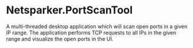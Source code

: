 # Netsparker.PortScanTool
A multi-threaded desktop application which will scan open ports in a given IP range. The application performs TCP requests to all IPs in the given range and visualize the open ports in the UI.
